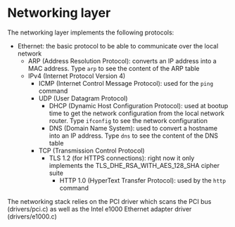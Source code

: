 # Networking layer

The networking layer implements the following protocols:

- Ethernet: the basic protocol to be able to communicate over the local network
   - ARP (Address Resolution Protocol): converts an IP address into a MAC address. Type `arp` to see the content of the ARP table
   - IPv4 (Internet Protocol Version 4)
      - ICMP (Internet Control Message Protocol): used for the `ping` command
      - UDP (User Datagram Protocol)
         - DHCP (Dynamic Host Configuration Protocol): used at bootup time to get the network configuration from the local network router. Type `ifconfig` to see the network configuration
         - DNS (Domain Name System): used to convert a hostname into an IP address. Type `dns` to see the content of the DNS table
      - TCP (Transmission Control Protocol)
         - TLS 1.2 (for HTTPS connections): right now it only implements the TLS_DHE_RSA_WITH_AES_128_SHA cipher suite
           - HTTP 1.0 (HyperText Transfer Protocol): used by the `http` command

The networking stack relies on the PCI driver which scans the PCI bus (drivers/pci.c) as well as the Intel e1000 Ethernet adapter driver (drivers/e1000.c)

